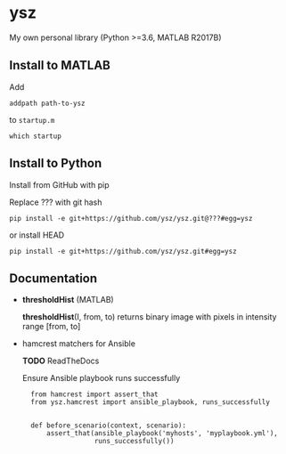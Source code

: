 # ysz

My own personal library (Python >=3.6, MATLAB R2017B)

## Install to MATLAB

Add

    addpath path-to-ysz

to `startup.m`

    which startup

## Install to Python

Install from GitHub with pip 

Replace ??? with git hash

    pip install -e git+https://github.com/ysz/ysz.git@???#egg=ysz

or install HEAD

    pip install -e git+https://github.com/ysz/ysz.git#egg=ysz

## Documentation

- **thresholdHist** (MATLAB)

    **thresholdHist**(I, from, to) returns binary image with pixels in intensity range [from, to]

- hamcrest matchers for Ansible

    **TODO** ReadTheDocs

    Ensure Ansible playbook runs successfully

        from hamcrest import assert_that
        from ysz.hamcrest import ansible_playbook, runs_successfully


        def before_scenario(context, scenario):
            assert_that(ansible_playbook('myhosts', 'myplaybook.yml'),
                        runs_successfully())

